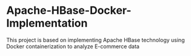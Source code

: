 # Apache-HBase-Docker-Implementation
This project is based on implementing Apache HBase technology using Docker containerization to analyze E-commerce data
